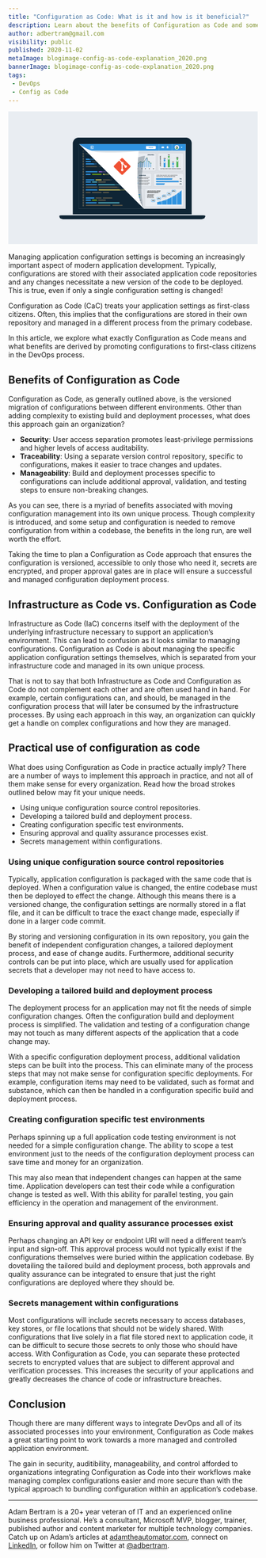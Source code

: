 ```yaml
---
title: "Configuration as Code: What is it and how is it beneficial?"
description: Learn about the benefits of Configuration as Code and some of the considerations to understand when implementing Configuration as Code.
author: adbertram@gmail.com
visibility: public
published: 2020-11-02
metaImage: blogimage-config-as-code-explanation_2020.png
bannerImage: blogimage-config-as-code-explanation_2020.png
tags:
 - DevOps
 - Config as Code
---
```


![Configuration as Code: What is it and how is it beneficial?](blogimage-config-as-code-explanation_2020.png)

Managing application configuration settings is becoming an increasingly important aspect of modern application development. Typically, configurations are stored with their associated application code repositories and any changes necessitate a new version of the code to be deployed. This is true, even if only a single configuration setting is changed!

Configuration as Code (CaC) treats your application settings as first-class citizens. Often, this implies that the configurations are stored in their own repository and managed in a different process from the primary codebase.

In this article, we explore what exactly Configuration as Code means and what benefits are derived by promoting configurations to first-class citizens in the DevOps process.

## Benefits of Configuration as Code

Configuration as Code, as generally outlined above, is the versioned migration of configurations between different environments. Other than adding complexity to existing build and deployment processes, what does this approach gain an organization?

- **Security**: User access separation promotes least-privilege permissions and higher levels of access auditability.
- **Traceability**: Using a separate version control repository, specific to configurations, makes it easier to trace changes and updates.
- **Manageability**: Build and deployment processes specific to configurations can include additional approval, validation, and testing steps to ensure non-breaking changes.

As you can see, there is a myriad of benefits associated with moving configuration management into its own unique process. Though complexity is introduced, and some setup and configuration is needed to remove configuration from within a codebase, the benefits in the long run, are well worth the effort.

Taking the time to plan a Configuration as Code approach that ensures the configuration is versioned, accessible to only those who need it, secrets are encrypted, and proper approval gates are in place will ensure a successful and managed configuration deployment process.

## Infrastructure as Code vs. Configuration as Code

Infrastructure as Code (IaC) concerns itself with the deployment of the underlying infrastructure necessary to support an application’s environment. This can lead to confusion as it looks similar to managing configurations. Configuration as Code is about managing the specific application configuration settings themselves, which is separated from your infrastructure code and managed in its own unique process.

That is not to say that both Infrastructure as Code and Configuration as Code do not complement each other and are often used hand in hand. For example, certain configurations can, and should, be managed in the configuration process that will later be consumed by the infrastructure processes. By using each approach in this way, an organization can quickly get a handle on complex configurations and how they are managed.

## Practical use of configuration as code

What does using Configuration as Code in practice actually imply? There are a number of ways to implement this approach in practice, and not all of them make sense for every organization. Read how the broad strokes outlined below may fit your unique needs.

- Using unique configuration source control repositories.
- Developing a tailored build and deployment process.
- Creating configuration specific test environments.
- Ensuring approval and quality assurance processes exist.
- Secrets management within configurations.

### Using unique configuration source control repositories

Typically, application configuration is packaged with the same code that is deployed. When a configuration value is changed, the entire codebase must then be deployed to effect the change. Although this means there is a versioned change, the configuration settings are normally stored in a flat file, and it can be difficult to trace the exact change made, especially if done in a larger code commit.

By storing and versioning configuration in its own repository, you gain the benefit of independent configuration changes, a tailored deployment process, and ease of change audits. Furthermore, additional security controls can be put into place, which are usually used for application secrets that a developer may not need to have access to.

### Developing a tailored build and deployment process

The deployment process for an application may not fit the needs of simple configuration changes. Often the configuration build and deployment process is simplified. The validation and testing of a configuration change may not touch as many different aspects of the application that a code change may.

With a specific configuration deployment process, additional validation steps can be built into the process. This can eliminate many of the process steps that may not make sense for configuration specific deployments. For example, configuration items may need to be validated, such as format and substance, which can then be handled in a configuration specific build and deployment process.

### Creating configuration specific test environments

Perhaps spinning up a full application code testing environment is not needed for a simple configuration change. The ability to scope a test environment just to the needs of the configuration deployment process can save time and money for an organization.

This may also mean that independent changes can happen at the same time. Application developers can test their code while a configuration change is tested as well. With this ability for parallel testing, you gain efficiency in the operation and management of the environment.

### Ensuring approval and quality assurance processes exist

Perhaps changing an API key or endpoint URI will need a different team’s input and sign-off. This approval process would not typically exist if the configurations themselves were buried within the application codebase. By dovetailing the tailored build and deployment process, both approvals and quality assurance can be integrated to ensure that just the right configurations are deployed where they should be.

### Secrets management within configurations

Most configurations will include secrets necessary to access databases, key stores, or file locations that should not be widely shared. With configurations that live solely in a flat file stored next to application code, it can be difficult to secure those secrets to only those who should have access. With Configuration as Code, you can separate these protected secrets to encrypted values that are subject to different approval and verification processes. This increases the security of your applications and greatly decreases the chance of code or infrastructure breaches.

## Conclusion

Though there are many different ways to integrate DevOps and all of its associated processes into your environment, Configuration as Code makes a great starting point to work towards a more managed and controlled application environment.

The gain in security, auditibility, manageability, and control afforded to organizations integrating Configuration as Code into their workflows make managing complex configurations easier and more secure than with the typical approach to bundling configuration within an application’s codebase.

---

Adam Bertram is a 20+ year veteran of IT and an experienced online business professional. He’s a consultant, Microsoft MVP, blogger, trainer, published author and content marketer for multiple technology companies. Catch up on Adam’s articles at [adamtheautomator.com](http://adamtheautomator.com/), connect on [LinkedIn](https://www.linkedin.com/in/adbertram), or follow him on Twitter at [@adbertram](https://twitter.com/adbertram).

